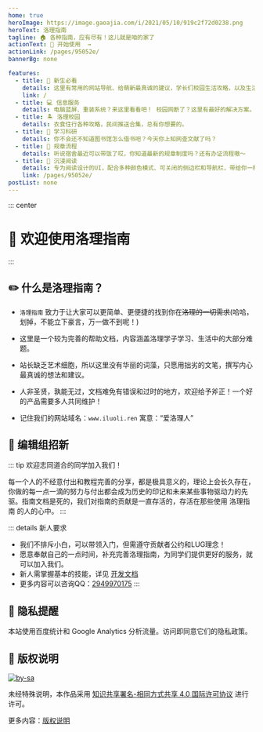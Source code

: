 ```yaml
---
home: true
heroImage: https://image.gaoajia.com/i/2021/05/10/919c2f72d0238.png
heroText: 洛理指南
tagline: 🏠 各种指南，应有尽有！这儿就是咱的家了
actionText: 🍕 开始使用  →
actionLink: /pages/95052e/
bannerBg: none 

features: 
  - title: 🎋 新生必看
    details: 这里有常用的网站导航、给萌新最真诚的建议，学长们校园生活攻略，以及生活中遇到的部分问题的解决方案
    link: /
  - title: 💻 信息服务
    details: 电脑蓝屏、重装系统？来这里看看吧！ 校园网断了？这里有最好的解决方案。
  - title: 🏝️ 洛理校园
    details: 衣食住行各种攻略，民间推送合集，总有你想要的。
  - title: 📖 学习科研
    details: 你不会还不知道图书馆怎么借书吧？今天你上知网查文献了吗？
  - title: 🎏 规章流程
    details: 听说宿舍最近可以带饭了哎，你知道最新的规章制度吗？还有办证流程嗷～
  - title: 🌱 沉浸阅读
    details: 专为阅读设计的UI，配合多种颜色模式、可关闭的侧边栏和导航栏，带给你一种沉浸式阅读体验
    link: /pages/95052e/
postList: none
---
```


::: center
# 🚀 欢迎使用洛理指南
:::

## ✏️ 什么是洛理指南？


- `洛理指南` 致力于让大家可以更简单、更便捷的找到你在~~洛理的一切需求~~(哈哈，划掉，不能立下豪言，万一做不到呢！)

- 这里是一个较为完善的帮助文档，内容涵盖洛理学子学习、生活中的大部分难题。

- 站长缺乏艺术细胞，所以这里没有华丽的词藻，只愿用拙劣的文笔，撰写内心最真诚的想法和建议。

- 人非圣贤，孰能无过，文档难免有错误和过时的地方，欢迎给予斧正！一个好的产品需要多人共同维护！

- 记住我们的网站域名：`www.iluoli.ren` 寓意：“爱洛理人”


## 📝 编辑组招新 <Badge text="参与贡献"/>

::: tip
欢迎志同道合的同学加入我们！

每一个人的不经意付出和教程完善的分享，都是极具意义的，理论上会长久存在，你做的每一点一滴的努力与付出都会成为历史的印记和未来某些事物驱动力的先驱。指南文档是死的，我们对指南的贡献是一直存活的，存活在那些使用 洛理指南 的人的心中。
:::

::: details 新人要求
- 我们不排斥小白，可以带领入门，但需遵守贡献者公约和LUG理念！
- 愿意奉献自己的一点时间，补充完善洛理指南，为同学们提供更好的服务，就可以加入我们。
- 新人需掌握基本的技能，详见 [开发文档](/pages/95052e/)
- 更多内容可以咨询QQ：[2949970175](http://wpa.qq.com/msgrd?v=3&uin=2949970175&site=qq&menu=yes)
:::



## 🔔 隐私提醒

本站使用百度统计和 Google Analytics 分析流量。访问即同意它们的隐私政策。

## 🎋 版权说明

[![by-sa](https://image.iluoli.ren/2022/04/17/10bce799b52af.svg)](https://creativecommons.org/licenses/by-sa/4.0/deed.zh)

未经特殊说明，本作品采用 [知识共享署名-相同方式共享 4.0 国际许可协议](https://creativecommons.org/licenses/by-sa/4.0/deed.zh) 进行许可。

更多内容：[版权说明](/pages/aeb847/)



